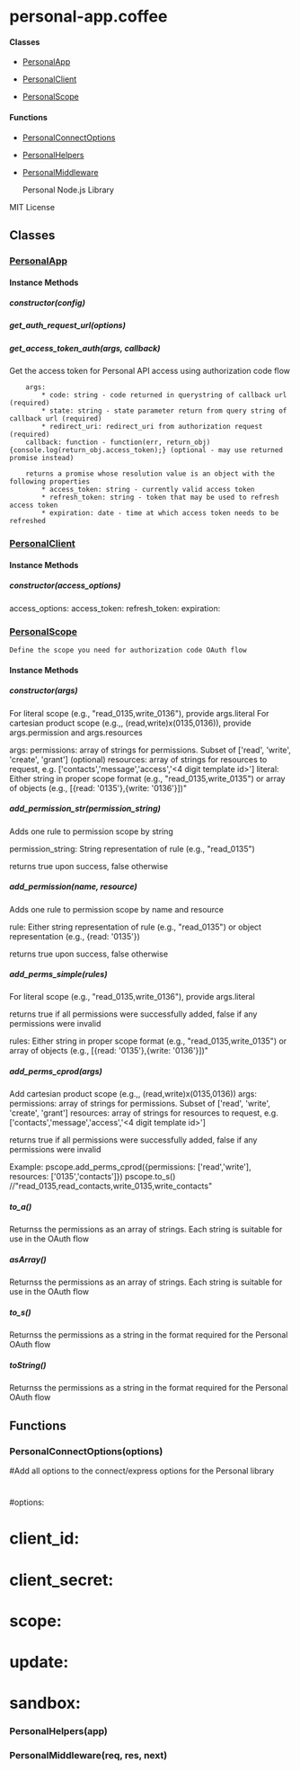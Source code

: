 # personal-app.coffee

#### Classes
  
* [PersonalApp](#PersonalApp)
  
* [PersonalClient](#PersonalClient)
  
* [PersonalScope](#PersonalScope)
  


#### Functions
  
* [PersonalConnectOptions](#PersonalConnectOptions)
  
* [PersonalHelpers](#PersonalHelpers)
  
* [PersonalMiddleware](#PersonalMiddleware)
  



  Personal Node.js Library

MIT License




## Classes
  
### <a name="PersonalApp">[PersonalApp](PersonalApp)</a>
    
    
    
    
#### Instance Methods          
      
##### <a name="constructor">constructor(config)</a>

      
##### <a name="get_auth_request_url">get\_auth\_request\_url(options)</a>

      
##### <a name="get_access_token_auth">get\_access\_token\_auth(args, callback)</a>
Get the access token for Personal API access using authorization code flow

        args:
            * code: string - code returned in querystring of callback url (required)
            * state: string - state parameter return from query string of callback url (required)
            * redirect_uri: redirect_uri from authorization request (required)
        callback: function - function(err, return_obj){console.log(return_obj.access_token);} (optional - may use returned promise instead)
        
        returns a promise whose resolution value is an object with the following properties
            * access_token: string - currently valid access token
            * refresh_token: string - token that may be used to refresh access token
            * expiration: date - time at which access token needs to be refreshed
        
      
    
    
  
### <a name="PersonalClient">[PersonalClient](PersonalClient)</a>
    
    
    
    
#### Instance Methods          
      
##### <a name="constructor">constructor(access_options)</a>
access_options:
    access_token:
    refresh_token:
    expiration: 

      
    
    
  
### <a name="PersonalScope">[PersonalScope](PersonalScope)</a>
    
    Define the scope you need for authorization code OAuth flow

    
    
#### Instance Methods          
      
##### <a name="constructor">constructor(args)</a>
For literal scope (e.g., "read_0135,write_0136"), provide args.literal
For cartesian product scope (e.g.,, (read,write)x(0135,0136)), provide args.permission and args.resources

args:
    permissions: array of strings for permissions. Subset of ['read', 'write', 'create', 'grant'] (optional)
    resources: array of strings for resources to request, e.g. ['contacts','message','access','<4 digit template id>']
    literal: Either string in proper scope format (e.g., "read_0135,write_0135") or array of objects (e.g., [{read: '0135'},{write: '0136'}])"

      
##### <a name="add_permission_str">add\_permission\_str(permission_string)</a>
Adds one rule to permission scope by string

permission_string: String representation of rule (e.g., "read_0135")

returns true upon success, false otherwise

      
##### <a name="add_permission">add\_permission(name, resource)</a>
Adds one rule to permission scope by name and resource

rule: Either string representation of rule (e.g., "read_0135") or object representation (e.g., {read: '0135'})

returns true upon success, false otherwise

      
##### <a name="add_perms_simple">add\_perms\_simple(rules)</a>
For literal scope (e.g., "read_0135,write_0136"), provide args.literal

returns true if all permissions were successfully added, false if any permissions were invalid

rules: Either string in proper scope format (e.g., "read_0135,write_0135") or array of objects (e.g., [{read: '0135'},{write: '0136'}])"

      
##### <a name="add_perms_cprod">add\_perms\_cprod(args)</a>
Add cartesian product scope (e.g.,, (read,write)x(0135,0136))
args:
    permissions: array of strings for permissions. Subset of ['read', 'write', 'create', 'grant']
    resources: array of strings for resources to request, e.g. ['contacts','message','access','<4 digit template id>']

returns true if all permissions were successfully added, false if any permissions were invalid

Example:
    pscope.add_perms_cprod({permissions: ['read','write'], resources: ['0135','contacts']})
    pscope.to_s() //"read_0135,read_contacts,write_0135,write_contacts"

      
##### <a name="to_a">to\_a()</a>
Returnss the permissions as an array of strings.  Each string is suitable for use in the OAuth flow

      
##### <a name="asArray">asArray()</a>
Returnss the permissions as an array of strings.  Each string is suitable for use in the OAuth flow

      
##### <a name="to_s">to\_s()</a>
Returnss the permissions as a string in the format required for the Personal OAuth flow

      
##### <a name="toString">toString()</a>
Returnss the permissions as a string in the format required for the Personal OAuth flow

      
    
    
  



## Functions
  
### <a name="PersonalConnectOptions">PersonalConnectOptions(options)</a>
#Add all options to the connect/express options for the Personal library
#
#options:
#   client_id:
#   client_secret:
#   scope:
#   update: 
#   sandbox:

  
### <a name="PersonalHelpers">PersonalHelpers(app)</a>

  
### <a name="PersonalMiddleware">PersonalMiddleware(req, res, next)</a>

  

